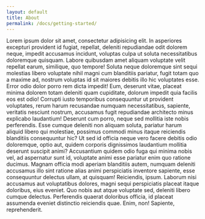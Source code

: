 ```yaml
---
layout: default
title: About
permalink: /docs/getting-started/
---
```


<section class="section__docs">
    <p>
     Lorem ipsum dolor sit amet, consectetur adipisicing elit. In asperiores excepturi provident id fugiat, repellat, deleniti repudiandae odit dolorem neque, impedit accusamus incidunt, voluptas culpa ut soluta necessitatibus doloremque quisquam. Labore quibusdam amet aliquam voluptate velit repellat earum, similique, quo tempore! Soluta neque doloremque sint sequi molestias libero voluptate nihil magni cum blanditiis pariatur, fugit totam quo a maxime ad, nostrum voluptas id sit maiores debitis illo hic voluptates esse. Error odio dolor porro rem dicta impedit! Eum, deserunt vitae, placeat minima dolorem totam deleniti quam cupiditate, dolorum impedit quia facilis eos est odio! Corrupti iusto temporibus consequuntur ut provident voluptates, rerum harum recusandae numquam necessitatibus, sapiente, veritatis nesciunt nostrum, accusamus fugit repudiandae architecto minus explicabo laudantium! Deserunt cum porro, neque sed mollitia iste nobis perferendis. Esse cumque deleniti non aliquam soluta, pariatur harum aliquid libero qui molestiae, possimus commodi minus itaque reiciendis blanditiis consequuntur hic? Ut sed id officia neque vero facere debitis odio doloremque, optio aut, quidem corporis dignissimos laudantium mollitia deserunt suscipit animi? Accusantium quidem odio fuga qui minima nobis vel, ad aspernatur sunt id, voluptate animi esse pariatur enim quo ratione ducimus. Magnam officia modi aperiam blanditiis autem, numquam deleniti accusamus illo sint ratione alias animi perspiciatis inventore sapiente, esse consequuntur delectus ullam, at quisquam! Reiciendis, ipsum. Laborum nisi accusamus aut voluptatibus dolores, magni sequi perspiciatis placeat itaque doloribus, eius eveniet. Quo nobis aut atque voluptate sed, deleniti libero cumque delectus. Perferendis quaerat doloribus officia, id placeat assumenda eveniet distinctio reiciendis quae. Enim, non! Sapiente, reprehenderit.
    </p>
</section>